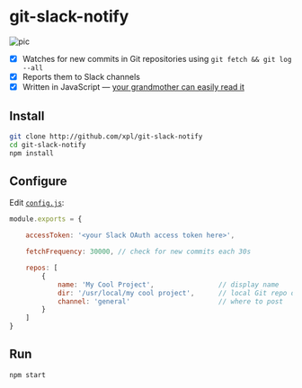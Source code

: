 # git-slack-notify

![pic](https://cdn.jpg.wtf/futurico/a6/39/1495803414-a6396ced47686e423007d19d48c00062.png)

- [x] Watches for new commits in Git repositories using `git fetch && git log --all`
- [x] Reports them to Slack channels
- [x] Written in JavaScript — [your grandmother can easily read it](https://github.com/xpl/git-slack-notify/blob/master/git-slack-notify.js)

## Install

```bash
git clone http://github.com/xpl/git-slack-notify
cd git-slack-notify
npm install
```

## Configure

Edit [`config.js`](https://github.com/xpl/git-slack-notify/blob/master/config.js):

```javascript
module.exports = {

    accessToken: '<your Slack OAuth access token here>',

    fetchFrequency: 30000, // check for new commits each 30s

    repos: [
        {
            name: 'My Cool Project',                // display name
            dir: '/usr/local/my cool project',      // local Git repo directory
            channel: 'general'                      // where to post
        }
    ]
}
```

## Run

```bash
npm start
```

